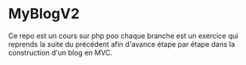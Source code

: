 # MyBlogV2
Ce repo est un cours sur php poo
chaque branche est un exercice qui reprends la suite du précédent afin d'avance étape par étape dans la construction d'un blog en MVC.